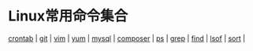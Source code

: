 Linux常用命令集合
====
 [crontab](https://github.com/chenxiansen/Grep/blob/master/src/Crontab.md)  |
 [git](https://github.com/chenxiansen/Grep/blob/master/src/Git.md)  |
 [vim](https://github.com/chenxiansen/Grep/blob/master/src/Vim.md)  |
 [yum](https://github.com/chenxiansen/Grep/blob/master/src/Yum.md)   |
 [mysql](https://github.com/chenxiansen/Grep/blob/master/src/Mysql.md)  | 
 [composer](https://github.com/chenxiansen/Grep/blob/master/src/Composer.md)  | 
 [ps](https://github.com/chenxiansen/Grep/blob/master/src/Ps.md)  |
 [grep](https://github.com/chenxiansen/Grep/blob/master/src/Grep.md)  |
 [find](https://github.com/chenxiansen/Grep/blob/master/src/Find.md)  |
 [lsof](https://github.com/chenxiansen/Grep/blob/master/src/Lsof.md)  |
 [sort](https://github.com/chenxiansen/Grep/blob/master/src/Sort.md)  |